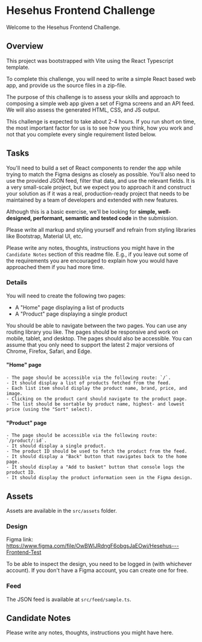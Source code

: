 # Hesehus Frontend Challenge

Welcome to the Hesehus Frontend Challenge.


## Overview

This project was bootstrapped with Vite using the React Typescript template.

To complete this challenge, you will need to write a simple React based web app, and provide us the source files in a 
zip-file.

The purpose of this challenge is to assess your skills and approach to composing a simple web app given a set of Figma 
screens and an API feed. We will also assess the generated HTML, CSS, and JS output.

This challenge is expected to take about 2-4 hours. If you run short on time, the most important factor for us is to see 
how you think, how you work and not that you complete every single requirement listed below.


## Tasks

You'll need to build a set of React components to render the app while trying to match the Figma designs 
as closely as possible. You'll also need to use the provided JSON feed, filter that data, and use the relevant fields. 
It is a very small-scale project, but we expect you to approach it and construct your solution as if it was a real, 
production-ready project that needs to be maintained by a team of developers and extended with new features.

Although this is a basic exercise, we'll be looking for **simple, well-designed, performant, semantic and tested code** 
in the submission.

Please write all markup and styling yourself and refrain from styling libraries like Bootstrap, Material UI, etc.

Please write any notes, thoughts, instructions you might have in the `Candidate Notes` section of this readme file.
E.g., if you leave out some of the requirements you are encouraged to explain how you would have approached them if you 
had more time.

### Details

You will need to create the following two pages:
- A "Home" page displaying a list of products
- A "Product" page displaying a single product

You should be able to navigate between the two pages. You can use any routing library you like.
The pages should be responsive and work on mobile, tablet, and desktop. The pages should also be accessible.
You can assume that you only need to support the latest 2 major versions of Chrome, Firefox, Safari, and Edge.



#### "Home" page
    - The page should be accessible via the following route: `/`.
    - It should display a list of products fetched from the feed.
    - Each list item should display the product name, brand, price, and image. 
    - Clicking on the product card should navigate to the product page.
    - The list should be sortable by product name, highest- and lowest price (using the "Sort" select).

#### "Product" page
    - The page should be accessible via the following route: `/product/:id`.
    - It should display a single product. 
    - The product ID should be used to fetch the product from the feed.
    - It should display a "Back" button that navigates back to the home page.
    - It should display a "Add to basket" button that console logs the product ID. 
    - It should display the product information seen in the Figma design.

    
## Assets

Assets are available in the `src/assets` folder.

### Design

Figma link: 
https://www.figma.com/file/OwBWlJRdngF6obgsJaEOwj/Hesehus---Frontend-Test

To be able to inspect the design, you need to be logged in (with whichever account). If you don't have a Figma account, 
you can create one for free.

### Feed

The JSON feed is available at `src/feed/sample.ts`.


## Candidate Notes

Please write any notes, thoughts, instructions you might have here.
